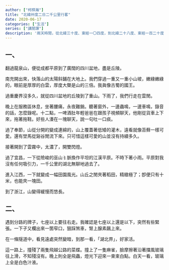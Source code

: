 ```yaml
---
author: ["柯棋瀚"]
title: "北緯卅度二日二千公里行畧"
date: 2020-06-17
categories: ["生活"]
series: ["講閒譚"]
description: '兩天時閒，從北緯三十度、東經一〇四度，到北緯二十八度、東經一百二十度。'
---
```


## 一、

翻過龍泉山，便從成都平原到了廣闊的四川盆地，盡是丘陵。

南充開出來，快落山的太陽斜鋪在大地上。我們穿過一重又一重小山坡，嫩綠嫩綠的，眼前是厚厚的白雲，厚度大槩是山的三倍。我眞像古蜀的國王。

過重慶界沒多久，就從四川盆地的丘陵到了重山。下雨了，我們行走在雲閒。

晚上在服務區休息，坐著腰痛，永夜難銷。聽著窗外，一邊蟲鳴，一邊車鳴，錄音的話，怎麼錄呢。十二點，一啤酒肚年輕爸爸在跟孩子視頻聊天，他剛從貨車上下來，拖著拖鞋。好些人湊在一塊聊天，說一句吐一口痰。

過了奉節，山從分開的變成連綿的，山上覆蓋著低矮的灌木，遠看就像苔蘚一樣可愛。還有埜馬從谿谷閒流下來。只可惜這樣可愛的山並沒有持續多久。

接著開到了雲霧中，太濃了，開雙閃燈。

過了宜昌，一下從險峻的巫山〻脈換作平坦的江漢平原。不時下著小雨。平原對我沒有任何吸引力，一千公里的湖北無聊地過去了。

進入江西，一下就變成一幅田園風光。山丘之閒夾著稻田，精緻極了；卽便只有十米，也能夾一塊田。

到了浙江，山變得緩慢而悠長。

## 二、

遇到分路的牌子，七座以上要往右走。我確認是七座以上還是以下，突然有些緊張。一下子又欄出來一箇窄口，狠踩煞車，腎上腺素飆上來。

在一條隧道中，看見遠處突然變暗，到那一看，「湖北界」，好家活。

這一路上，撞殘了兩隻飛越公路的菜蝶。撞上了一隻麻雀，臉摩擦著沿著擋風玻璃往上滑，不知殘沒有。晚上則全是飛蟲，燈光下迎來一束束白點。白天一看，玻璃上全是白色汁液。